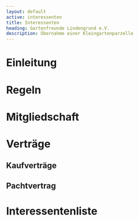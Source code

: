 ```yaml
---
layout: default
active: interessenten
title: Interessenten
heading: Gartenfreunde Lindengrund e.V.
description: Übernahme einer Kleingartenparzelle
---
```


# Einleitung



# Regeln



# Mitgliedschaft



# Verträge



## Kauf&shy;verträge



## Pacht&shy;vertrag



# Interessenten&shy;liste


